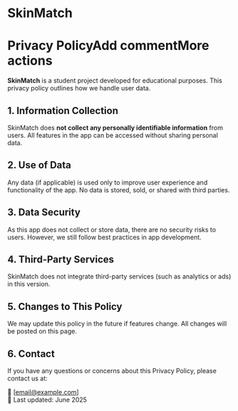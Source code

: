 # SkinMatch
# Privacy PolicyAdd commentMore actions

**SkinMatch** is a student project developed for educational purposes. This privacy policy outlines how we handle user data.

## 1. Information Collection
SkinMatch does **not collect any personally identifiable information** from users. All features in the app can be accessed without sharing personal data.

## 2. Use of Data
Any data (if applicable) is used only to improve user experience and functionality of the app. No data is stored, sold, or shared with third parties.

## 3. Data Security
As this app does not collect or store data, there are no security risks to users. However, we still follow best practices in app development.

## 4. Third-Party Services
SkinMatch does not integrate third-party services (such as analytics or ads) in this version.

## 5. Changes to This Policy
We may update this policy in the future if features change. All changes will be posted on this page.

## 6. Contact
If you have any questions or concerns about this Privacy Policy, please contact us at:

📧 [email@example.com]  
📅 Last updated: June 2025
